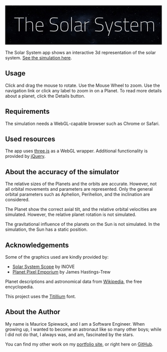 ![Solar System Logo](./docs/solarsystem_logo.jpg)

The Solar System app shows an interactive 3d representation of the solar system. [See the simulation here](https://mdorr.github.io/solar-system/).

## Usage

Click and drag the mouse to rotate. Use the Mouse Wheel to zoom. Use the navigation link or click any label to zoom in on a Planet. To read more details about a planet, click the Details button.

## Requirements

The simulation needs a WebGL-capable browser such as Chrome or Safari.

## Used resources

The app uses [three.js](https://threejs.org/) as a WebGL wrapper. Additional functionality is provided by [jQuery](http://jquery.com/).

## About the accuracy of the simulator

The relative sizes of the Planets and the orbits are accurate. However, not all orbital movements and parameters are represented. Only the general orbital parameters such as Aphelion, Perihelion, and the inclination are considered.

The Planet show the correct axial tilt, and the relative orbital velocities are simulated. However, the relative planet rotation is not simulated.

The gravitational influence of the planets on the Sun is not simulated. In the simulation, the Sun has a static position.

## Acknowledgements
Some of the graphics used are kindly provided by:

* [Solar System Scope](http://www.solarsystemscope.com/textures/) by INOVE
* [Planet Pixel Emporium](http://planetpixelemporium.com/planets.html) by James Hastings-Trew

Planet descriptions and astronomical data from [Wikipedia](https://en.wikipedia.org), the free encyclopedia.

This project uses the [Titillium](http://www.campivisivi.net/titillium/) font.

## About the Author

My name is Maurice Spiewack, and I am a Software Engineer. When growing up, I wanted to become an astronaut like so many other boys; while I did not do that, I always was, and am, fascinated by the stars.

You can find my other work on my [portfolio site](http://www.spiewack.com), or right here on [GitHub](https://www.github.com/mdorr).

